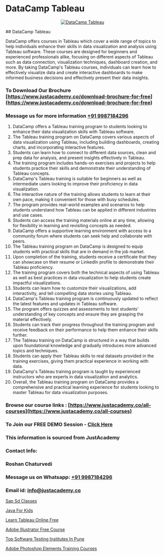 # DataCamp Tableau

<p align="center">
  <a href="https://justacademy.co/course-detail/tableau-training">
    <img src="https://justacademy.co/storage2/course_image/1709718933_course_image.webp" alt="DataCamp Tableau">
  </a>
</p>
## DataCamp Tableau

DataCamp offers courses in Tableau which cover a wide range of topics to help individuals enhance their skills in data visualization and analysis using Tableau software. These courses are designed for beginners and experienced professionals alike, focusing on different aspects of Tableau such as data connection, visualization techniques, dashboard creation, and more. By taking DataCamp's Tableau courses, individuals can learn how to effectively visualize data and create interactive dashboards to make informed business decisions and effectively present their data insights.
### To Download Our Brochure [https://www.justacademy.co/download-brochure-for-free](https://www.justacademy.co/download-brochure-for-free)
### Message us for more information [+91 9987184296](https://api.whatsapp.com/send?phone=919987184296)
1) DataCamp offers a Tableau training program to students looking to enhance their data visualization skills with Tableau software.
2) The Tableau training program on DataCamp covers various aspects of data visualization using Tableau, including building dashboards, creating charts, and incorporating interactive features.
3) Students can learn how to connect to different data sources, clean and prep data for analysis, and present insights effectively in Tableau.
4) The training program includes hands-on exercises and projects to help students practice their skills and demonstrate their understanding of Tableau concepts.
5) DataCamp's Tableau training is suitable for beginners as well as intermediate users looking to improve their proficiency in data visualization.
6) The interactive nature of the training allows students to learn at their own pace, making it convenient for those with busy schedules.
7) The program provides real-world examples and scenarios to help students understand how Tableau can be applied in different industries and use cases.
8) Students can access the training materials online at any time, allowing for flexibility in learning and revisiting concepts as needed.
9) DataCamp offers a supportive learning environment with access to a community forum where students can seek help and collaborate with peers.
10) The Tableau training program on DataCamp is designed to equip students with practical skills that are in demand in the job market.
11) Upon completion of the training, students receive a certificate that they can showcase on their resume or LinkedIn profile to demonstrate their Tableau proficiency.
12) The training program covers both the technical aspects of using Tableau as well as best practices in data visualization to help students create impactful visualizations.
13) Students can learn how to customize their visualizations, add interactivity, and tell compelling data stories using Tableau.
14) DataCamp's Tableau training program is continuously updated to reflect the latest features and updates in Tableau software.
15) The program offers quizzes and assessments to test students' understanding of key concepts and ensure they are grasping the material effectively.
16) Students can track their progress throughout the training program and receive feedback on their performance to help them enhance their skills further.
17) The Tableau training on DataCamp is structured in a way that builds upon foundational knowledge and gradually introduces more advanced topics and techniques.
18) Students can apply their Tableau skills to real datasets provided in the training exercises, giving them practical experience in working with data.
19) DataCamp's Tableau training program is taught by experienced instructors who are experts in data visualization and analytics.
20) Overall, the Tableau training program on DataCamp provides a comprehensive and practical learning experience for students looking to master Tableau for data visualization purposes.

### Browse our course links : [https://www.justacademy.co/all-courses](https://www.justacademy.co/all-courses) 
### To Join our FREE DEMO Session - [Click Here](https://www.justacademy.co/register-for-course-demo)


### This information is sourced from JustAcademy
### Contact Info:
### Roshan Chaturvedi
### Message us on Whatsapp: [+91 9987184296](https://api.whatsapp.com/send?phone=919987184296)
### Email id: [info@justacademy.co](mailto:info@justacademy.co)
                
[Sap Sd Classes](https://www.linkedin.com/pulse/sap-sd-classes-justacademy-bay-area-qklvc?trackingId=x15LflqCejw3JzkGdtxY2A%3D%3D&lipi=urn%3Ali%3Apage%3Ad_flagship3_company_admin%3BF16vFVlwTBq9N188C2SLQg%3D%3D)

[Java For Kids](https://www.linkedin.com/pulse/java-kids-justacademy-lfefc/)

[Learn Tableau Online Free](https://medium.com/@kamblerajas684/learn-tableau-online-free-471c9fd67bd2)

[Adobe Illustrator Free Course](https://medium.com/@shivamja27/adobe-illustrator-free-course-771dd492953d)

[Top Software Testing Institutes In Pune](https://justacademyin.github.io/justacademy/top-software-testing-institutes-in-pune)

[Adobe Photoshop Elements Training Courses](https://justacademyin.github.io/justacademy/adobe-photoshop-elements-training-courses)

